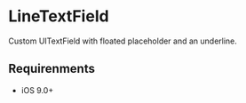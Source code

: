 # LineTextField
Custom UITextField with floated placeholder and an underline.

## Requirenments

- iOS 9.0+

